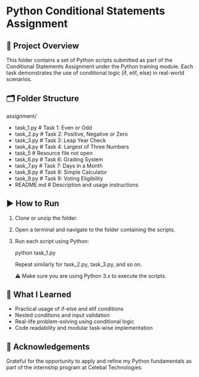 Python Conditional Statements Assignment
=======================================


📁 Project Overview
-------------------
This folder contains a set of Python scripts submitted as part of the Conditional Statements Assignment under the Python training module. Each task demonstrates the use of conditional logic (if, elif, else) in real-world scenarios.


🗂️ Folder Structure
-------------------
assignment/
* task_1.py            # Task 1: Even or Odd
* task_2.py            # Task 2: Positive, Negative or Zero
* task_3.py            # Task 3: Leap Year Check
* task_4.py            # Task 4: Largest of Three Numbers
* task_5                 # Resource file not open
* task_6.py            # Task 6: Grading System
* task_7.py            # Task 7: Days in a Month
* task_8.py            # Task 8: Simple Calculator
* task_9.py            # Task 9: Voting Eligibility
* README.md      # Description and usage instructions


▶️ How to Run
-------------
1. Clone or unzip the folder.
2. Open a terminal and navigate to the folder containing the scripts.
3. Run each script using Python:


   python task_1.py


   Repeat similarly for task_2.py, task_3.py, and so on.


   ⚠️ Make sure you are using Python 3.x to execute the scripts.


🧠 What I Learned
-----------------
- Practical usage of if-else and elif conditions
- Nested conditions and input validation
- Real-life problem-solving using conditional logic
- Code readability and modular task-wise implementation




🙌 Acknowledgements
-------------------
Grateful for the opportunity to apply and refine my Python fundamentals as part of the internship program at Celebal Technologies.

